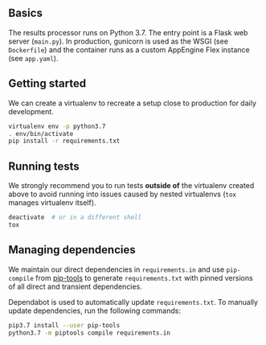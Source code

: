 ## Basics

The results processor runs on Python 3.7. The entry point is a Flask web server
(`main.py`). In production, gunicorn is used as the WSGI (see `Dockerfile`) and
the container runs as a custom AppEngine Flex instance (see `app.yaml`).

## Getting started

We can create a virtualenv to recreate a setup close to production for daily
development.

```bash
virtualenv env -p python3.7
. env/bin/activate
pip install -r requirements.txt
```

## Running tests

We strongly recommend you to run tests **outside of** the virtualenv created
above to avoid running into issues caused by nested virtualenvs (`tox` manages
virtualenv itself).


```bash
deactivate  # or in a different shell
tox
```

## Managing dependencies

We maintain our direct dependencies in `requirements.in` and use `pip-compile`
from [pip-tools](https://github.com/jazzband/pip-tools) to generate
`requirements.txt` with pinned versions of all direct and transient
dependencies.

Dependabot is used to automatically update `requirements.txt`. To manually
update dependencies, run the following commands:

```bash
pip3.7 install --user pip-tools
python3.7 -m piptools compile requirements.in
```
